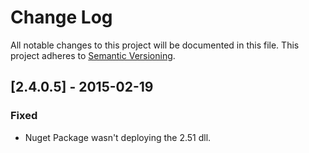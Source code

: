 # Change Log
All notable changes to this project will be documented in this file.
This project adheres to [Semantic Versioning](http://semver.org/).

## [2.4.0.5] - 2015-02-19
### Fixed
- Nuget Package wasn't deploying the 2.51 dll.

